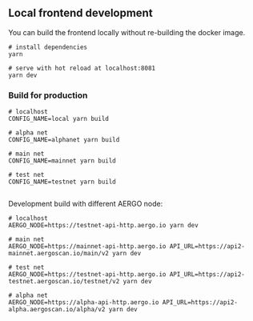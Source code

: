 ## Local frontend development

You can build the frontend locally without re-building the docker image.

```shell
# install dependencies
yarn

# serve with hot reload at localhost:8081
yarn dev
```

### Build for production

```shell
# localhost
CONFIG_NAME=local yarn build

# alpha net
CONFIG_NAME=alphanet yarn build

# main net
CONFIG_NAME=mainnet yarn build

# test net
CONFIG_NAME=testnet yarn build


```

Development build with different AERGO node:

```shell
# localhost
AERGO_NODE=https://testnet-api-http.aergo.io yarn dev

# main net
AERGO_NODE=https://mainnet-api-http.aergo.io API_URL=https://api2-mainnet.aergoscan.io/main/v2 yarn dev

# test net
AERGO_NODE=https://testnet-api-http.aergo.io API_URL=https://api2-testnet.aergoscan.io/testnet/v2 yarn dev

# alpha net
AERGO_NODE=https://alpha-api-http.aergo.io API_URL=https://api2-alpha.aergoscan.io/alpha/v2 yarn dev
```
